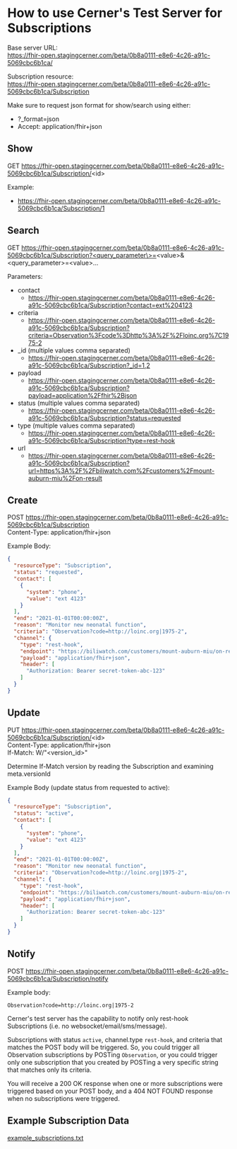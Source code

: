 # How to use Cerner's Test Server for Subscriptions

Base server URL:  
https://fhir-open.stagingcerner.com/beta/0b8a0111-e8e6-4c26-a91c-5069cbc6b1ca/

Subscription resource:  
https://fhir-open.stagingcerner.com/beta/0b8a0111-e8e6-4c26-a91c-5069cbc6b1ca/Subscription

Make sure to request json format for show/search using either:
* ?_format=json
* Accept: application/fhir+json

## Show

GET https://fhir-open.stagingcerner.com/beta/0b8a0111-e8e6-4c26-a91c-5069cbc6b1ca/Subscription/<id\>

Example:
* https://fhir-open.stagingcerner.com/beta/0b8a0111-e8e6-4c26-a91c-5069cbc6b1ca/Subscription/1

## Search

GET https://fhir-open.stagingcerner.com/beta/0b8a0111-e8e6-4c26-a91c-5069cbc6b1ca/Subscription?<query_parameter\>=<value\>&<query_parameter\>=<value\>...

Parameters:
* contact
  * https://fhir-open.stagingcerner.com/beta/0b8a0111-e8e6-4c26-a91c-5069cbc6b1ca/Subscription?contact=ext%204123
* criteria
  * https://fhir-open.stagingcerner.com/beta/0b8a0111-e8e6-4c26-a91c-5069cbc6b1ca/Subscription?criteria=Observation%3Fcode%3Dhttp%3A%2F%2Floinc.org%7C1975-2
* _id (multiple values comma separated)
  * https://fhir-open.stagingcerner.com/beta/0b8a0111-e8e6-4c26-a91c-5069cbc6b1ca/Subscription?_id=1,2
* payload
  * https://fhir-open.stagingcerner.com/beta/0b8a0111-e8e6-4c26-a91c-5069cbc6b1ca/Subscription?payload=application%2Ffhir%2Bjson
* status (multiple values comma separated)
  * https://fhir-open.stagingcerner.com/beta/0b8a0111-e8e6-4c26-a91c-5069cbc6b1ca/Subscription?status=requested
* type (multiple values comma separated)
  * https://fhir-open.stagingcerner.com/beta/0b8a0111-e8e6-4c26-a91c-5069cbc6b1ca/Subscription?type=rest-hook
* url
  * https://fhir-open.stagingcerner.com/beta/0b8a0111-e8e6-4c26-a91c-5069cbc6b1ca/Subscription?url=https%3A%2F%2Fbiliwatch.com%2Fcustomers%2Fmount-auburn-miu%2Fon-result

## Create

POST https://fhir-open.stagingcerner.com/beta/0b8a0111-e8e6-4c26-a91c-5069cbc6b1ca/Subscription  
Content-Type: application/fhir+json

Example Body:
```json
{
  "resourceType": "Subscription",
  "status": "requested",
  "contact": [
    {
      "system": "phone",
      "value": "ext 4123"
    }
  ],
  "end": "2021-01-01T00:00:00Z",
  "reason": "Monitor new neonatal function",
  "criteria": "Observation?code=http://loinc.org|1975-2",
  "channel": {
    "type": "rest-hook",
    "endpoint": "https://biliwatch.com/customers/mount-auburn-miu/on-result",
    "payload": "application/fhir+json",
    "header": [
      "Authorization: Bearer secret-token-abc-123"
    ]
  }
}
```

## Update

PUT https://fhir-open.stagingcerner.com/beta/0b8a0111-e8e6-4c26-a91c-5069cbc6b1ca/Subscription/<id\>  
Content-Type: application/fhir+json  
If-Match: W/"<version_id\>"

Determine If-Match version by reading the Subscription and examining meta.versionId

Example Body (update status from requested to active):
```json
{
  "resourceType": "Subscription",
  "status": "active",
  "contact": [
    {
      "system": "phone",
      "value": "ext 4123"
    }
  ],
  "end": "2021-01-01T00:00:00Z",
  "reason": "Monitor new neonatal function",
  "criteria": "Observation?code=http://loinc.org|1975-2",
  "channel": {
    "type": "rest-hook",
    "endpoint": "https://biliwatch.com/customers/mount-auburn-miu/on-result",
    "payload": "application/fhir+json",
    "header": [
      "Authorization: Bearer secret-token-abc-123"
    ]
  }
}
```

## Notify

POST https://fhir-open.stagingcerner.com/beta/0b8a0111-e8e6-4c26-a91c-5069cbc6b1ca/Subscription/notify

Example body:
```
Observation?code=http://loinc.org|1975-2
```

Cerner's test server has the capability to notify only rest-hook Subscriptions (i.e. no websocket/email/sms/message).

Subscriptions with status `active`, channel.type `rest-hook`, and criteria that matches the POST body will be triggered. So, you could trigger all Observation subscriptions by POSTing `Observation`, or you could trigger only one subscription that you created by POSTing a very specific string that matches only its criteria.

You will receive a 200 OK response when one or more subscriptions were triggered based on your POST body, and a 404 NOT FOUND response when no subscriptions were triggered.

## Example Subscription Data

[example_subscriptions.txt](example_subscriptions.txt)
